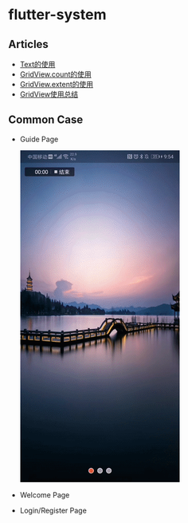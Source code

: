 # flutter-system

## Articles

- [Text的使用](https://www.jiangkang.tech/archives/%E3%80%90Flutter%E3%80%91Text%E7%9A%84%E4%BD%BF%E7%94%A8)
- [GridView.count的使用](https://www.jiangkang.tech/archives/%E3%80%90Flutter%E3%80%91GridView%E4%B9%8BGridView%20count%E7%9A%84%E4%BD%BF%E7%94%A8)
- [GridView.extent的使用](https://www.jiangkang.tech/archives/%E3%80%90Flutter%E3%80%91GridView%E4%B9%8BGridView%20extent%E7%9A%84%E4%BD%BF%E7%94%A8)
- [GridView使用总结](https://www.jiangkang.tech/archives/%E3%80%90Flutter%E3%80%91GridView%E4%BD%BF%E7%94%A8%E6%80%BB%E7%BB%93)

## Common Case

- Guide Page
  
  ![Guide Page](captures/page/guide.gif)
  
- Welcome Page


- Login/Register Page




